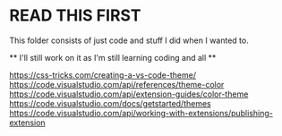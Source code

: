 # READ THIS FIRST

This folder consists of just code and stuff I did when I wanted to.

** I'll still work on it as I'm still learning coding and all **

https://css-tricks.com/creating-a-vs-code-theme/
https://code.visualstudio.com/api/references/theme-color
https://code.visualstudio.com/api/extension-guides/color-theme
https://code.visualstudio.com/docs/getstarted/themes
https://code.visualstudio.com/api/working-with-extensions/publishing-extension